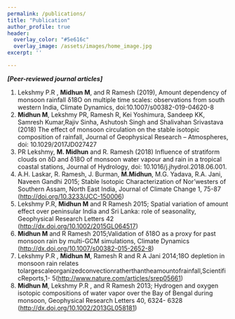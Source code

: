 ```yaml
---
permalink: /publications/
title: "Publication"
author_profile: true
header:
  overlay_color: "#5e616c"
  overlay_image: /assets/images/home_image.jpg
excerpt: ''

---
```


***[Peer-reviewed journal articles]***

1. Lekshmy P.R , **Midhun M**, and R Ramesh (2019), Amount dependency of monsoon rainfall δ18O
on multiple time scales: observations from south western India, Climate Dynamics,
doi:10.1007/s00382-019-04620-8
2. **Midhun M**, Lekshmy PR, Ramesh R, Kei Yoshimura, Sandeep KK, Samresh Kumar,Rajiv
Sinha, Ashutosh Singh and Shalivahan Srivastava (2018) The effect of monsoon circulation on
the stable isotopic composition of rainfall, Journal of Geophysical Research – Atmospheres, doi:
10.1029/2017JD027427
3. PR Lekshmy, **M. Midhun** and R. Ramesh (2018) Influence of stratiform clouds on δD and δ18O
of monsoon water vapour and rain in a tropical coastal stations, Journal of Hydrology, doi:
10.1016/j.jhydrol.2018.06.001.
4. A.H. Laskar, R. Ramesh, J. Burman, **M.Midhun**, M.G. Yadava, R.A. Jani, Naveen Gandhi 2015;
Stable Isotopic Characterization of Nor’westers of Southern Assam, North East India, Journal of
Climate Change 1, 75-87 (http://doi.org/10.3233/JCC-150006)
5. Lekshmy P.R, **Midhun M** and R Ramesh 2015; Spatial variation of amount effect over peninsular
India and Sri Lanka: role of seasonality, Geophysical Research Letters 42
(http://dx.doi.org/10.1002/2015GL064517)
6. **Midhun M** and R Ramesh 2015;Validation of δ18O as a proxy for past monsoon rain by
multi-GCM simulations, Climate Dynamics (http://dx.doi.org/10.1007/s00382-015-2652-8)
7. Lekshmy P.R , **Midhun M**, Ramesh R and R A Jani 2014;18O depletion in monsoon rain relates
tolargescaleorganizedconvectionratherthantheamountofrainfall,ScientificReports,1-
5(http://www.nature.com/articles/srep05661)
8. **Midhun M**, Lekshmy P.R , and R Ramesh 2013; Hydrogen and oxygen isotopic compositions of
water vapor over the Bay of Bengal during monsoon, Geophysical Research Letters 40, 6324-
6328 (http://dx.doi.org/10.1002/2013GL058181)

